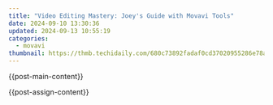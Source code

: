 ```yaml
---
title: "Video Editing Mastery: Joey's Guide with Movavi Tools"
date: 2024-09-10 13:30:36
updated: 2024-09-13 10:55:19
categories:
  - movavi
thumbnail: https://thmb.techidaily.com/680c73892fadaf0cd37020955286e78a6c2698cf86437727fe7a9aa1c7291d00.jpg
---
```


{{post-main-content}}

<ins class="adsbygoogle"
     style="display:block"
     data-ad-format="autorelaxed"
     data-ad-client="ca-pub-7571918770474297"
     data-ad-slot="1223367746"></ins>

{{post-assign-content}}

<ins class="adsbygoogle"
     style="display:block"
     data-ad-client="ca-pub-7571918770474297"
     data-ad-slot="8358498916"
     data-ad-format="auto"
     data-full-width-responsive="true"></ins>
